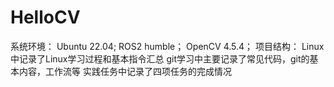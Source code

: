 # HelloCV
系统环境：
Ubuntu 22.04;
ROS2 humble；
OpenCV 4.5.4；
项目结构：
Linux中记录了Linux学习过程和基本指令汇总
git学习中主要记录了常见代码，git的基本内容，工作流等
实践任务中记录了四项任务的完成情况
